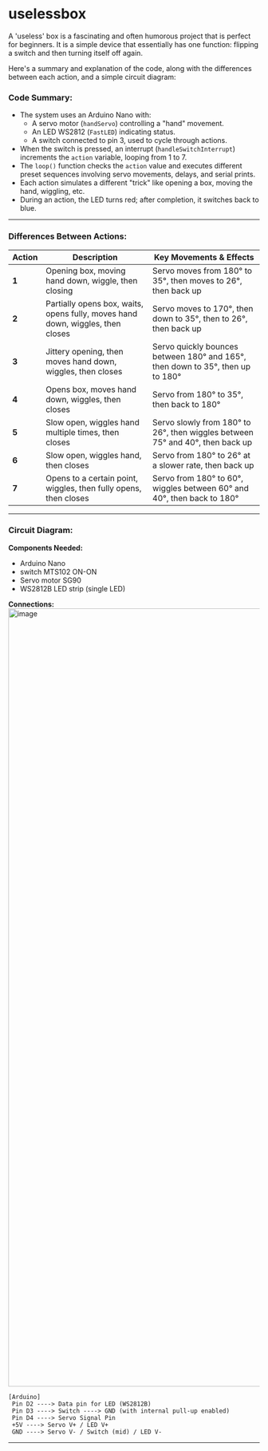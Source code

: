 # uselessbox
A 'useless' box is a fascinating and often humorous project that is perfect for beginners. It is a simple device that essentially has one function: flipping a switch and then turning itself off again.

Here's a summary and explanation of the code, along with the differences between each action, and a simple circuit diagram:

### Code Summary:
- The system uses an Arduino Nano with:
  - A servo motor (`handServo`) controlling a "hand" movement.
  - An LED WS2812 (`FastLED`) indicating status.
  - A switch connected to pin 3, used to cycle through actions.
- When the switch is pressed, an interrupt (`handleSwitchInterrupt`) increments the `action` variable, looping from 1 to 7.
- The `loop()` function checks the `action` value and executes different preset sequences involving servo movements, delays, and serial prints.
- Each action simulates a different "trick" like opening a box, moving the hand, wiggling, etc.
- During an action, the LED turns red; after completion, it switches back to blue.

---

### Differences Between Actions:

| **Action** | **Description** | **Key Movements & Effects** |
|--------------|-------------------|------------------------------|
| **1** | Opening box, moving hand down, wiggle, then closing | Servo moves from 180° to 35°, then moves to 26°, then back up |
| **2** | Partially opens box, waits, opens fully, moves hand down, wiggles, then closes | Servo moves to 170°, then down to 35°, then to 26°, then back up |
| **3** | Jittery opening, then moves hand down, wiggles, then closes | Servo quickly bounces between 180° and 165°, then down to 35°, then up to 180° |
| **4** | Opens box, moves hand down, wiggles, then closes | Servo from 180° to 35°, then back to 180° |
| **5** | Slow open, wiggles hand multiple times, then closes | Servo slowly from 180° to 26°, then wiggles between 75° and 40°, then back up |
| **6** | Slow open, wiggles hand, then closes | Servo from 180° to 26° at a slower rate, then back up |
| **7** | Opens to a certain point, wiggles, then fully opens, then closes | Servo from 180° to 60°, wiggles between 60° and 40°, then back to 180° |

---

### Circuit Diagram:
**Components Needed:**
- Arduino Nano
- switch MTS102 ON-ON
- Servo motor SG90
- WS2812B LED strip (single LED)

**Connections:**
<img width="1055" height="1560" alt="image" src="https://github.com/user-attachments/assets/e6bfdbff-8b79-42b7-83c0-9afd3b47a8c4" />

```
[Arduino]
 Pin D2 ----> Data pin for LED (WS2812B)
 Pin D3 ----> Switch ----> GND (with internal pull-up enabled)
 Pin D4 ----> Servo Signal Pin
 +5V ----> Servo V+ / LED V+
 GND ----> Servo V- / Switch (mid) / LED V-
```
---
